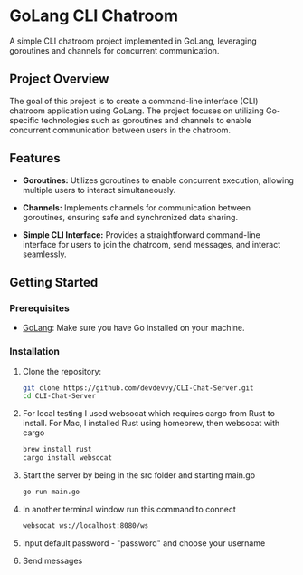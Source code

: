 # GoLang CLI Chatroom

A simple CLI chatroom project implemented in GoLang, leveraging goroutines and channels for concurrent communication.

## Project Overview

The goal of this project is to create a command-line interface (CLI) chatroom application using GoLang. The project focuses on utilizing Go-specific technologies such as goroutines and channels to enable concurrent communication between users in the chatroom.

## Features

- **Goroutines:** Utilizes goroutines to enable concurrent execution, allowing multiple users to interact simultaneously.

- **Channels:** Implements channels for communication between goroutines, ensuring safe and synchronized data sharing.

- **Simple CLI Interface:** Provides a straightforward command-line interface for users to join the chatroom, send messages, and interact seamlessly.

## Getting Started

### Prerequisites

- [GoLang](https://golang.org/dl/): Make sure you have Go installed on your machine.

### Installation

1. Clone the repository:

   ```bash
   git clone https://github.com/devdevvy/CLI-Chat-Server.git
   cd CLI-Chat-Server
2. For local testing I used websocat which requires cargo from Rust to install. For Mac, I installed Rust using homebrew, then websocat with cargo
   ```bash
   brew install rust
   cargo install websocat
3. Start the server by being in the src folder and starting main.go
   ```bash
   go run main.go
4. In another terminal window run this command to connect
   ```bash
   websocat ws://localhost:8080/ws
5. Input default password - "password" and choose your username
6. Send messages
